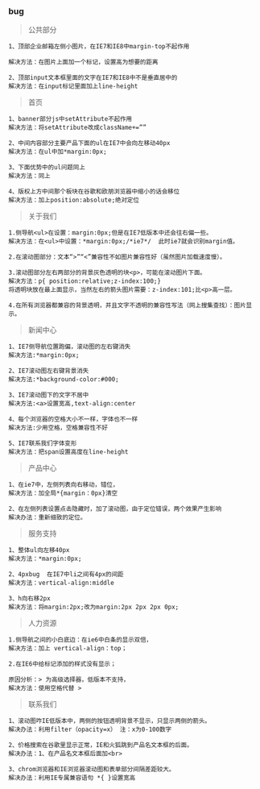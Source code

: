 ### bug
> 公共部分

    1、顶部企业邮箱左侧小图片，在IE7和IE8中margin-top不起作用

    解决方法：在图片上面加一个标记，设置高为想要的距离

    2、顶部input文本框里面的文字在IE7和IE8中不是垂直居中的
    解决方法：在input标记里面加上line-height

> 首页

    1、banner部分js中setAttribute不起作用
    解决方法：将setAttribute改成className+=””

    2、中间内容部分主要产品下面的ul在IE7中会向左移动40px
    解决方法：在ul中加*margin:0px;

    3、下面优势中的ul问题同上
    解决方法：同上

    4、版权上方中间那个板块在谷歌和欧朋浏览器中缩小的话会移位
    解决方法：加上position:absolute;绝对定位

> 关于我们

    1.侧导航<ul>在设置：margin:0px;但是在IE7低版本中还会往右偏一些。
    解决方法：在<ul>中设置：*margin:0px;/*ie7*/  此时ie7就会识别margin值。

    2.在滚动图部分：文本“>”“<”兼容性不如图片兼容性好（虽然图片加载速度慢）。

    3.滚动图部分左右两部分的背景灰色透明的块<p>，可能在滚动图片下面。
    解决方法：p{ position:relative;z-index:100;}
    将透明块放在最上面显示，当然左右的箭头图片需要：z-index:101;比<p>高一层。

    4.在所有浏览器都兼容的背景透明，并且文字不透明的兼容性写法（网上搜集查找）：图片显示。

> 新闻中心

    1、IE7侧导航位置跑偏，滚动图的左右键消失 
    解决方法:*margin:0px;
    
    2、IE7滚动图左右键背景消失
    解决方法:*background-color:#000;
    
    3、IE7滚动图下的文字不居中
    解决方法:<a>设置宽高,text-align:center
    
    4、每个浏览器的空格大小不一样，字体也不一样
    解决方法:少用空格，空格兼容性不好
    
    5、IE7联系我们字体变形 
    解决方法：把span设置高度在line-height

> 产品中心
    
    1、在ie7中，左侧列表向右移动，错位，
    解决方法：加全局*{margin：0px}清空
    
    2、在左侧列表设置点击隐藏时，加了滚动图，由于定位错误，两个效果产生影响
    解决办法：重新细致的定位。

> 服务支持

    1、整体ul向左移40px
    解决方法：*margin:0px;

    2、4pxbug  在IE7中li之间有4px的间距
    解决方法：vertical-align:middle

    3、h向右移2px
    解决方法：将margin:2px;改为margin:2px 2px 2px 0px;

> 人力资源
     
    1.侧导航之间的小白底边：在ie6中白条的显示双倍，
    解决方法：加上 vertical-align：top；
    
    2.在IE6中给标记添加的样式没有显示；
    
    原因分析：> 为高级选择器，低版本不支持， 
    解决方法：使用空格代替 >

> 联系我们
  
    1、滚动图咋IE低版本中，两侧的按钮透明背景不显示，只显示两侧的箭头。
    解决办法：利用filter（opacity=x） 注：x为0-100数字
    
    2、价格搜索在谷歌里显示正常，IE和火狐跳到产品名文本框的后面。
    解决办法：1、在产品名文本框后面加<br>
    
    3、chrom浏览器和IE浏览器滚动图和表单部分间隔差距较大。
    解决办法：利用IE专属兼容语句 *{ }设置宽高

